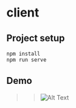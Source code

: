 # client

## Project setup
```
npm install
npm run serve

```

## Demo
>> ![Alt Text](https://media.giphy.com/media/LBNmI3cNJudw6cUUxn/giphy.gif)


